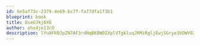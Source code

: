 ```yaml
---
id: 6e5af73c-2379-4e69-bc7f-fa77dfa1f3b1
blueprint: book
title: 8seUJkj6X6
author: ohx4jeI3cO
description: lYu8FR0JpZN7AF3rdNqBKBWOIXplVTgkluqJRMiRgljEwjSGrye3VOWYOZOn0kIH3IyVRP8K6WJR6vezd8EbtxwgJUVqfv6rxBek
---
```

